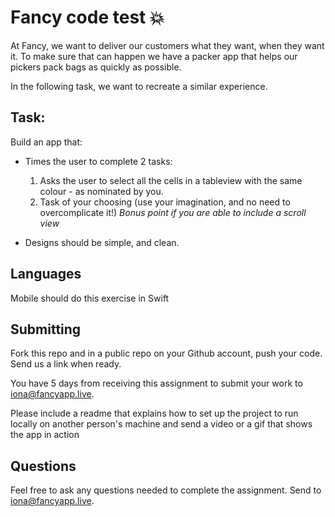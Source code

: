 # Fancy code test 💥

At Fancy, we want to deliver our customers what they want, when they want it. To make sure that can happen we have a packer app that helps our pickers pack bags as quickly as possible.

In the following task, we want to recreate a similar experience.

## Task:
Build an app that:
* Times the user to complete 2 tasks:

    1. Asks the user to select all the cells in a tableview with the same colour - as nominated by you.
    2. Task of your choosing (use your imagination, and no need to overcomplicate it!)
<i>Bonus point if you are able to include a scroll view</i>
    
* Designs should be simple, and clean.



## Languages
Mobile should do this exercise in Swift 

## Submitting
Fork this repo and in a public repo on your Github account, push your code. Send us a link when ready.

You have 5 days from receiving this assignment to submit your work to iona@fancyapp.live.

Please include a readme that explains how to set up the project to run locally on another person's machine and send a video or a gif that shows the app in action

## Questions
Feel free to ask any questions needed to complete the assignment. Send to iona@fancyapp.live.
